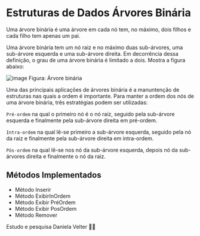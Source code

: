 
# Estruturas de Dados Árvores Binária

Uma árvore binária é uma árvore em cada nó tem, no máximo, dois filhos e cada filho tem apenas um pai.

Uma árvore binária tem um nó raiz e no máximo duas sub-árvores, uma sub-árvore esquerda e uma sub-árvore direita. Em decorrência dessa definição,
o grau de uma árvore binária é limitado a dois. Mostra a figura abaixo:


![image](https://user-images.githubusercontent.com/106537496/198155923-6870073f-e376-4b37-ab9a-11e4b8a4b1b7.png)
                                  Figura: Árvore binária



Uma das principais aplicações de árvores binária é a manuntenção de estruturas nas quais a ordem é importante.
Para manter a ordem dos nós de uma árvore binária, três estratégias podem ser utilizadas:

`Pré-ordem`
na qual o primeiro nó é o nó raiz, seguido pela sub-árvore esquerda e finalmente pela sub-árvore direita em pré-ordem.

`Intra-ordem`
na qual lê-se primeiro a sub-árvore esquerda, seguido pela nó da raiz e finalmente pela sub-árvore direita em intra-ordem.

`Pós-ordem`
na qual lê-se nos nó da sub-árvore esquerda, depois nó da sub-árvores direita e finalmente o nó da raiz.






## Métodos Implementados
  
  * Método Inserir
  * Método ExibirInOrdem
  * Método Exibir PréOrdem
  * Método Exibir PosOrdem
  * Método Remover
  
  
  
  
  Estudo e pesquisa Daniela Velter 👩‍🎓



